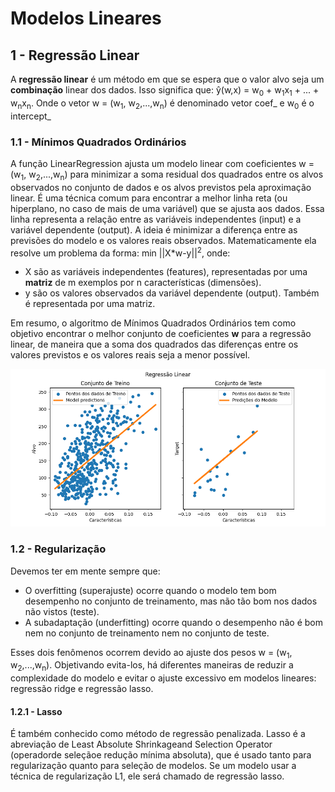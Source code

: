 # Modelos Lineares

## 1 - Regressão Linear
A **regressão linear** é um método em que se espera que o valor alvo seja um **combinação** linear dos dados.
Isso significa que: ŷ(w,x) = w<sub>0</sub> + w<sub>1</sub>x<sub>1</sub> + ... + w<sub>n</sub>x<sub>n</sub>. Onde
o vetor w = (w<sub>1</sub>, w<sub>2</sub>,...,w<sub>n</sub>) é denominado vetor coef_ e w<sub>0</sub> é o intercept_

### 1.1 - Mínimos Quadrados Ordinários

A função LinearRegression ajusta um modelo linear com coeficientes w = (w<sub>1</sub>, w<sub>2</sub>,...,w<sub>n</sub>)
para minimizar a soma residual dos quadrados entre os alvos observados no conjunto de dados e os alvos previstos pela
aproximação linear. É uma técnica comum para encontrar a melhor linha reta (ou hiperplano, no caso de mais de uma variável) 
que se ajusta aos dados. Essa linha representa a relação entre as variáveis independentes (input) e a variável dependente 
(output). A ideia é minimizar a diferença entre as previsões do modelo e os valores reais observados. Matematicamente 
ela resolve um problema da forma: min ||X*w-y||<sup>2</sup>, onde: 
- X são as variáveis independentes (features), representadas por uma **matriz** de m exemplos por n características (dimensões).
- y são os valores observados da variável dependente (output). Também é representada por uma matriz.

Em resumo, o algoritmo de Mínimos Quadrados Ordinários tem como objetivo encontrar o melhor conjunto de coeficientes 
**w** para a regressão linear, de maneira que a soma dos quadrados das diferenças entre os valores previstos e os valores 
reais seja a menor possível.

![Regressão Linear com MQO](img/RegressaoLinear_MQO.png)

### 1.2 - Regularização

Devemos ter em mente sempre que:
 
- O overfitting (superajuste) ocorre quando o modelo tem bom desempenho no conjunto de treinamento, mas não tão bom nos
dados não vistos (teste).
- A subadaptação (underfitting) ocorre quando o desempenho não é bom nem no conjunto de treinamento nem no conjunto de 
teste.

Esses dois fenômenos ocorrem devido ao ajuste dos pesos w = (w<sub>1</sub>, w<sub>2</sub>,...,w<sub>n</sub>). Objetivando 
evita-los, há diferentes maneiras de reduzir a complexidade do modelo e evitar o ajuste excessivo em modelos lineares: 
regressão ridge e regressão lasso.

#### 1.2.1 - Lasso

É também conhecido como método de regressão penalizada. Lasso é a abreviação de Least Absolute Shrinkageand Selection 
Operator (operadorde seleçãoe redução mínima absoluta), que é usado tanto para regularização quanto para seleção de 
modelos. Se um modelo usar a técnica de regularização L1, ele será chamado de regressão lasso.

